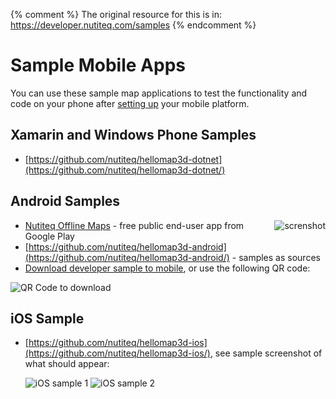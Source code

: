 {% comment %}
The original resource for this is in:
https://developer.nutiteq.com/samples
{% endcomment %}


# Sample Mobile Apps

You can use these sample map applications to test the functionality and code on your phone after [setting up](/cartodb-platform/mobilesdk/getting-started/#getting-started) your mobile platform.

## Xamarin and Windows Phone Samples

* [https://github.com/nutiteq/hellomap3d-dotnet](https://github.com/nutiteq/hellomap3d-dotnet/)


## Android Samples

<img src="/img/layout/mobile/offmaps_screen-ae7ba8fb72048017.png" align="right" alt="screnshot"/>

* [Nutiteq Offline Maps](https://play.google.com/store/apps/details?id=com.nutiteq.app.nutimap3d) - free public end-user app from Google Play
* [https://github.com/nutiteq/hellomap3d-android](https://github.com/nutiteq/hellomap3d-android/) - samples as sources
* [Download developer sample to mobile](https://rink.hockeyapp.net/apps/37616f61faf229967bfe2c942f55738f), or use the following QR code:

<img src="http://zxing.org/w/chart?cht=qr&chs=230x230&chld=L&choe=UTF-8&chl=http%3A%2F%2Fgoo.gl%2F1hHPWW" alt="QR Code to download"/>

## iOS Sample

* [https://github.com/nutiteq/hellomap3d-ios](https://github.com/nutiteq/hellomap3d-ios/), see sample screenshot of what should appear:

    <img src="/img/layout/mobile/iOS_Simulator_Screen_Shot_26_Dec_2014_20.35.20-138b915be3632e5d.png" alt="iOS sample 1"/> <img src="/img/layout/mobile/iOS_Simulator_Screen_Shot_26_Dec_2014_20.41.57-201c02b53a916987.png" alt="iOS sample 2"/>
